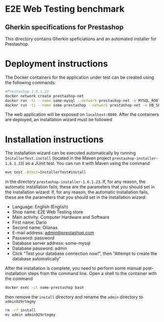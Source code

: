 E2E Web Testing benchmark
=========================

Gherkin specifications for Prestashop
----------------------

This directory contains Gherkin speficiations and an automated installer for Prestashop.

# Deployment instructions
The Docker containers for the application under test can be created using the following commands:


```bash
#Prestashop 1.6.1.23
docker network create prestashop-net 
docker run -ti --name some-mysql --network prestashop-net -e MYSQL_ROOT_PASSWORD=admin -p 3307:3306 -d mysql:5.7
docker run -ti --name some-prestashop --network prestashop-net -e DB_SERVER=some-mysql -p 8080:80 -d prestashop/prestashop:1.6.1.23
```


The web application will be exposed on `localhost:8080`. After the containers are deployed, an installation wizard must be followed

# Installation instructions
The installation wizard can be executed automatically by running `InstallerTest.install` (located in the Maven project `prestashop-installer-1.6.1.23`) as a JUnit test. You can run it with Maven using the command 
```bash
mvn test -Dtest=InstallerTest#install
``` 
in the directory `prestashop-installer-1.6.1.23`. If, for any reason, the automatic installation fails, these are the parameters that you should set in the installation wizard:
If, for any reason, the automatic installation fails, these are the parameters that you should set in the installation wizard:

* Language: English (English)
* Shop name: E2E Web Testing store
* Main activity: Computer Hardware and Software
* First name: Dario
* Second name: Olianas
* E-mail address: admin@prestashop.com
* Password: password
* Database server address: some-mysql
* Database password: admin
* Click "Test your database connection now!", then "Attempt to create the database automatically"

After the installation is complete, you need to perform some manual post-installation steps from the command line. 
Open a shell to the container with the command

```bash
docker exec -it some-prestashop bash
```

then remove the `install` directory and rename the `admin` directory to `admin929rtmgmy`

```bash
rm -rf install
mv admin admin929rtmgmy
```
